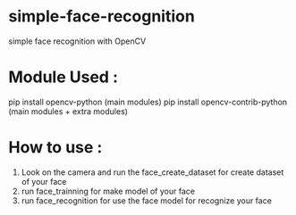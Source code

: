 # simple-face-recognition
simple face recognition with OpenCV

# Module Used : 
pip install opencv-python (main modules)
pip install opencv-contrib-python (main modules + extra modules)

# How to use : 
1. Look on the camera and run the face_create_dataset for create dataset of your face
2. run face_trainning for make model of your face
3. run face_recognition for use the face model for recognize your face


